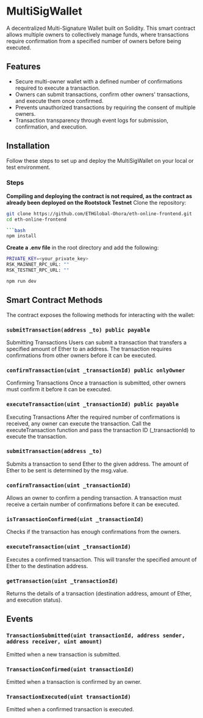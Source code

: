 # MultiSigWallet
A decentralized Multi-Signature Wallet built on Solidity. This smart contract allows multiple owners to collectively manage funds, where transactions require confirmation from a specified number of owners before being executed.

## Features
- Secure multi-owner wallet with a defined number of confirmations required to execute a transaction.
- Owners can submit transactions, confirm other owners' transactions, and execute them once confirmed.
- Prevents unauthorized transactions by requiring the consent of multiple owners.
- Transaction transparency through event logs for submission, confirmation, and execution.

## Installation
Follow these steps to set up and deploy the MultiSigWallet on your local or test environment.

### Steps
**Compiling and deploying the contract is not required, as the contract as already been deployed on the Rootstock Testnet**
Clone the repository:

```bash
git clone https://github.com/ETHGlobal-Ohora/eth-online-frontend.git
cd eth-online-frontend

```bash
npm install
```

**Create a .env file** in the root directory and add the following:
```bash
PRIVATE_KEY=<your_private_key>
RSK_MAINNET_RPC_URL: ""
RSK_TESTNET_RPC_URL: ""
```

```bash
npm run dev
```

## Smart Contract Methods
The contract exposes the following methods for interacting with the wallet:

### `submitTransaction(address _to) public payable`
Submitting Transactions
Users can submit a transaction that transfers a specified amount of Ether to an address. The transaction requires confirmations from other owners before it can be executed.

### `confirmTransaction(uint _transactionId) public onlyOwner`
Confirming Transactions
Once a transaction is submitted, other owners must confirm it before it can be executed.


### `executeTransaction(uint _transactionId) public payable`
Executing Transactions
After the required number of confirmations is received, any owner can execute the transaction.
Call the executeTransaction function and pass the transaction ID (_transactionId) to execute the transaction.

### `submitTransaction(address _to)`
Submits a transaction to send Ether to the given address.
The amount of Ether to be sent is determined by the msg.value.

### `confirmTransaction(uint _transactionId)`
Allows an owner to confirm a pending transaction. A transaction must receive a certain number of confirmations before it can be executed.

### `isTransactionConfirmed(uint _transactionId)`
Checks if the transaction has enough confirmations from the owners.

### `executeTransaction(uint _transactionId)`
Executes a confirmed transaction. This will transfer the specified amount of Ether to the destination address.

### `getTransaction(uint _transactionId)`
Returns the details of a transaction (destination address, amount of Ether, and execution status).

## Events

### `TransactionSubmitted(uint transactionId, address sender, address receiver, uint amount)`
Emitted when a new transaction is submitted.

### `TransactionConfirmed(uint transactionId)`
Emitted when a transaction is confirmed by an owner.

### `TransactionExecuted(uint transactionId)`
Emitted when a confirmed transaction is executed.
